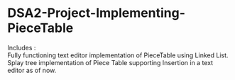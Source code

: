 # DSA2-Project-Implementing-PieceTable
Includes : <br/>
Fully functioning text editor implementation of PieceTable using Linked List. <br/>
Splay tree implementation of Piece Table supporting Insertion in a text editor as of now.
